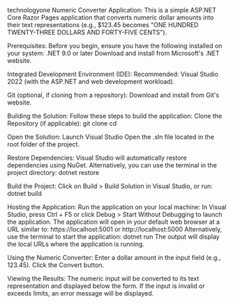 technologyone
Numeric Converter Application:
This is a simple ASP.NET Core Razor Pages application that converts numeric dollar amounts into their text representations (e.g., $123.45 becomes "ONE HUNDRED TWENTY-THREE DOLLARS AND FORTY-FIVE CENTS").

Prerequisites:
Before you begin, ensure you have the following installed on your system:
   .NET 9.0 or later
   Download and install from Microsoft's .NET website.
   
Integrated Development Environment (IDE):
   Recommended: Visual Studio 2022 (with the ASP.NET and web development workload).

Git (optional, if cloning from a repository):
   Download and install from Git's website.

Building the Solution:
Follow these steps to build the application:
Clone the Repository (if applicable):
   git clone <repository-url>
   cd <repository-folder>

Open the Solution:
   Launch Visual Studio
   Open the .sln file located in the root folder of the project.

Restore Dependencies:
   Visual Studio will automatically restore dependencies using NuGet.
   Alternatively, you can use the terminal in the project directory:
   dotnet restore

Build the Project:
Click on Build > Build Solution in Visual Studio, or run:
   dotnet build
   
Hosting the Application:
Run the application on your local machine:
   In Visual Studio, press Ctrl + F5 or click Debug > Start Without Debugging to launch the application.
   The application will open in your default web browser at a URL similar to:
      https://localhost:5001
      or
      http://localhost:5000
   Alternatively, use the terminal to start the application:
      dotnet run
   The output will display the local URLs where the application is running.

Using the Numeric Converter:
Enter a dollar amount in the input field (e.g., 123.45).
Click the Convert button.

Viewing the Results:
The numeric input will be converted to its text representation and displayed below the form.
If the input is invalid or exceeds limits, an error message will be displayed.
